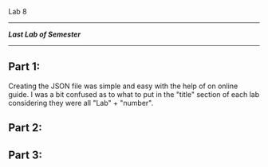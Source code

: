 Lab 8
________________________________
***Last Lab of Semester***
________________________________

**Part 1:**
----------------
Creating the JSON file was simple and easy with the help of on online guide. 
I was a bit confused as to what to put in the "title" section of each lab considering they 
were all "Lab" + "number".

**Part 2:**
----------------



**Part 3:**
----------------
